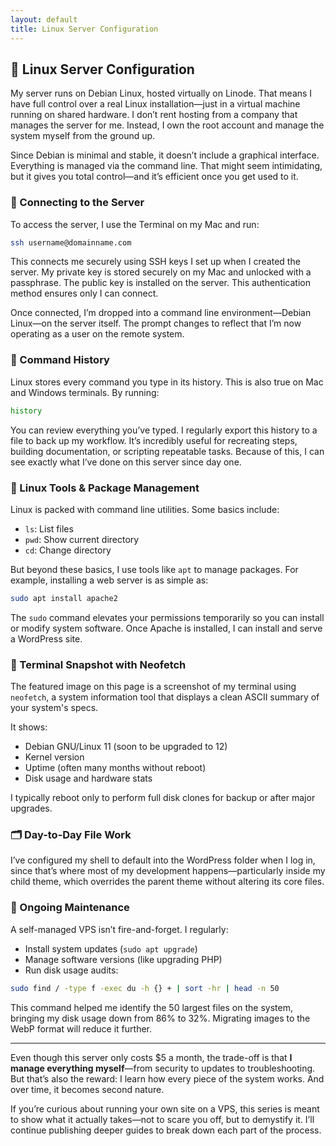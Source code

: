 ```yaml
---
layout: default
title: Linux Server Configuration
---
```


## 🐧 Linux Server Configuration

My server runs on Debian Linux, hosted virtually on Linode. That means I have full control over a real Linux installation—just in a virtual machine running on shared hardware. I don’t rent hosting from a company that manages the server for me. Instead, I own the root account and manage the system myself from the ground up.

Since Debian is minimal and stable, it doesn’t include a graphical interface. Everything is managed via the command line. That might seem intimidating, but it gives you total control—and it’s efficient once you get used to it.

### 🔐 Connecting to the Server

To access the server, I use the Terminal on my Mac and run:

```bash
ssh username@domainname.com
````

This connects me securely using SSH keys I set up when I created the server. My private key is stored securely on my Mac and unlocked with a passphrase. The public key is installed on the server. This authentication method ensures only I can connect.

Once connected, I’m dropped into a command line environment—Debian Linux—on the server itself. The prompt changes to reflect that I’m now operating as a user on the remote system.

### 📜 Command History

Linux stores every command you type in its history. This is also true on Mac and Windows terminals. By running:

```bash
history
```

You can review everything you’ve typed. I regularly export this history to a file to back up my workflow. It’s incredibly useful for recreating steps, building documentation, or scripting repeatable tasks. Because of this, I can see exactly what I’ve done on this server since day one.

### 🧰 Linux Tools & Package Management

Linux is packed with command line utilities. Some basics include:

* `ls`: List files
* `pwd`: Show current directory
* `cd`: Change directory

But beyond these basics, I use tools like `apt` to manage packages. For example, installing a web server is as simple as:

```bash
sudo apt install apache2
```

The `sudo` command elevates your permissions temporarily so you can install or modify system software. Once Apache is installed, I can install and serve a WordPress site.

### 📸 Terminal Snapshot with Neofetch

The featured image on this page is a screenshot of my terminal using `neofetch`, a system information tool that displays a clean ASCII summary of your system's specs.

It shows:

* Debian GNU/Linux 11 (soon to be upgraded to 12)
* Kernel version
* Uptime (often many months without reboot)
* Disk usage and hardware stats

I typically reboot only to perform full disk clones for backup or after major upgrades.

### 🗂️ Day-to-Day File Work

I’ve configured my shell to default into the WordPress folder when I log in, since that’s where most of my development happens—particularly inside my child theme, which overrides the parent theme without altering its core files.

### 🔧 Ongoing Maintenance

A self-managed VPS isn’t fire-and-forget. I regularly:

* Install system updates (`sudo apt upgrade`)
* Manage software versions (like upgrading PHP)
* Run disk usage audits:

```bash
sudo find / -type f -exec du -h {} + | sort -hr | head -n 50
```

This command helped me identify the 50 largest files on the system, bringing my disk usage down from 86% to 32%. Migrating images to the WebP format will reduce it further.

---

Even though this server only costs \$5 a month, the trade-off is that **I manage everything myself**—from security to updates to troubleshooting. But that’s also the reward: I learn how every piece of the system works. And over time, it becomes second nature.

If you’re curious about running your own site on a VPS, this series is meant to show what it actually takes—not to scare you off, but to demystify it. I’ll continue publishing deeper guides to break down each part of the process.
